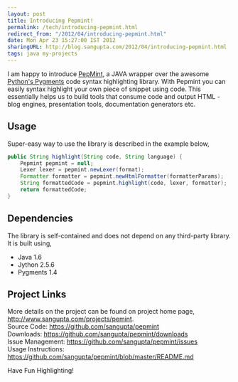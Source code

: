 ```yaml
---
layout: post
title: Introducing Pepmint!
permalink: /tech/introducing-pepmint.html
redirect_from: "/2012/04/introducing-pepmint.html"
date: Mon Apr 23 15:27:00 IST 2012
sharingURL: http://blog.sangupta.com/2012/04/introducing-pepmint.html
tags: java my-projects
---
```


I am happy to introduce <a href="">PepMint</a>, a JAVA wrapper over the awesome 
<a href="http://pygments.org/">Python's Pygments</a> code syntax highlighting 
library. With Pepmint you can easily syntax highlight your own piece of snippet 
using code. This essentially helps us to build tools that consume code and output 
HTML - blog engines, presentation tools, documentation generators etc.
<!-- break here -->

Usage
-----
Super-easy way to use the library is described in the example below,

```java
public String highlight(String code, String language) {
	Pepmint pepmint = null;
	Lexer lexer = pepmint.newLexer(format);
	Formatter formatter = pepmint.newHtmlFormatter(formatterParams);
	String formattedCode = pepmint.highlight(code, lexer, formatter);
	return formattedCode;
}
```

Dependencies
------------
The library is self-contained and does not depend on any third-party library. It is built using,

* Java 1.6
* Jython 2.5.6
* Pygments 1.4

Project Links
-------------
More details on the project can be found on project home page, 
<a href="http://www.sangupta.com/projects/pepmint">http://www.sangupta.com/projects/pemint</a>.
<br>Source Code: 
<a href="https://github.com/sangupta/pepmint">https://github.com/sangupta/pepmint</a>
<br>Downloads: 
<a href="https://github.com/sangupta/pepmint/downloads">https://github.com/sangupta/pepmint/downloads</a>
<br>Issue Management: 
<a href="https://github.com/sangupta/pepmint/issues">https://github.com/sangupta/pepmint/issues</a>
<br>Usage Instructions: 
<a href="https://github.com/sangupta/pepmint/blob/master/README.md">https://github.com/sangupta/pepmint/blob/master/README.md</a> 

Have Fun Highlighting!
